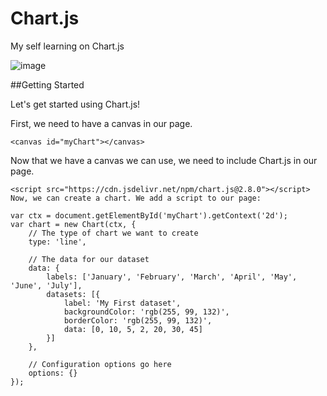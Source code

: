 # Chart.js
My self learning on Chart.js

![image](https://user-images.githubusercontent.com/56244402/110635015-3ad93100-81dd-11eb-947f-26989fdfde5e.png)

##Getting Started

Let's get started using Chart.js!

First, we need to have a canvas in our page.
```
<canvas id="myChart"></canvas>
```
Now that we have a canvas we can use, we need to include Chart.js in our page.

```
<script src="https://cdn.jsdelivr.net/npm/chart.js@2.8.0"></script>
Now, we can create a chart. We add a script to our page:

var ctx = document.getElementById('myChart').getContext('2d');
var chart = new Chart(ctx, {
    // The type of chart we want to create
    type: 'line',

    // The data for our dataset
    data: {
        labels: ['January', 'February', 'March', 'April', 'May', 'June', 'July'],
        datasets: [{
            label: 'My First dataset',
            backgroundColor: 'rgb(255, 99, 132)',
            borderColor: 'rgb(255, 99, 132)',
            data: [0, 10, 5, 2, 20, 30, 45]
        }]
    },

    // Configuration options go here
    options: {}
});
```
